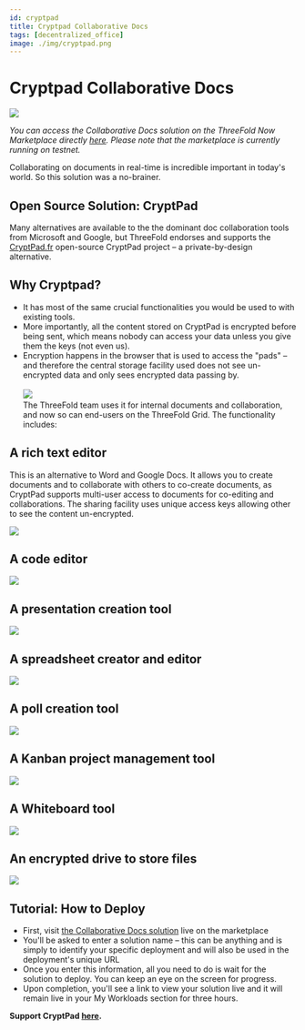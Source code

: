 ```yaml
---
id: cryptpad
title: Cryptpad Collaborative Docs
tags: [decentralized_office]
image: ./img/cryptpad.png
---
```


# Cryptpad Collaborative Docs

![](./img/what_is_cryptpad.png)

_You can access the Collaborative Docs solution on the ThreeFold Now Marketplace directly [here](https://marketplace.threefold.io/marketplace/#/solutions/cryptpad). Please note that the marketplace is currently running on testnet._

Collaborating on documents in real-time is incredible important in today's world. So this solution was a no-brainer.

## Open Source Solution: CryptPad

Many alternatives are available to the the dominant doc collaboration tools from Microsoft and Google, but ThreeFold endorses and supports the [CryptPad.fr](https://cryptpad.fr) open-source CryptPad project – a private-by-design alternative.

## Why Cryptpad?

- It has most of the same crucial functionalities you would be used to with existing tools.
- More importantly, all the content stored on CryptPad is encrypted before being sent, which means nobody can access your data unless you give them the keys (not even us).
- Encryption happens in the browser that is used to access the "pads" – and therefore the central storage facility used does not see un-encrypted data and only sees encrypted data passing by.
  <br/>
  <br/>
  ![](./img/cryptpad0.png)
  <br/>
  The ThreeFold team uses it for internal documents and collaboration, and now so can end-users on the ThreeFold Grid. The functionality includes:

## A rich text editor

This is an alternative to Word and Google Docs. It allows you to create documents and to collaborate with others to co-create documents, as CryptPad supports multi-user access to documents for co-editing and collaborations. The sharing facility uses unique access keys allowing other to see the content un-encrypted.

![](./img/rich_text_editor.png)

## A code editor

![](./img/code_editor.png)

## A presentation creation tool

![](./img/presentation.png)

## A spreadsheet creator and editor

![](./img/spreadsheet.png)

## A poll creation tool

![](./img/poll.png)

## A Kanban project management tool

![](./img/kanban.png)

## A Whiteboard tool

![](./img/whiteboard.png)

## An encrypted drive to store files

![](./img/drive.png)

## Tutorial: How to Deploy

- First, visit [the Collaborative Docs solution](https://marketplace.threefold.io/marketplace/#/solutions/cryptpad) live on the marketplace
- You'll be asked to enter a solution name – this can be anything and is simply to identify your specific deployment and will also be used in the deployment's unique URL
- Once you enter this information, all you need to do is wait for the solution to deploy. You can keep an eye on the screen for progress.
- Upon completion, you'll see a link to view your solution live and it will remain live in your My Workloads section for three hours.

**Support CryptPad [here](https://cryptpad.fr/index.html).**

